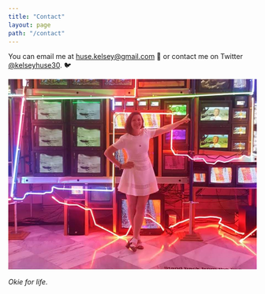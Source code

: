 ```yaml
---
title: "Contact"
layout: page
path: "/contact"
---
```


You can email me at <huse.kelsey@gmail.com> 📩 or contact me on Twitter [@kelseyhuse30](https://twitter.com/kelseyhuse30). 🐦

![Me wearing a white dress in front of a neon art installation of the United States, pointing to Oklahoma.](./contact.jpg)

*Okie for life.*